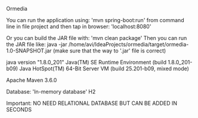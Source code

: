 Ormedia

You can run the application using: 'mvn spring-boot:run' from command line in file project
 and then tap in browser: 'localhost:8080'

Or you can build the JAR file with: 'mvn clean package'
 Then you can run the JAR file like:
 java -jar /home/avi/IdeaProjects/ormedia/target/ormedia-1.0-SNAPSHOT.jar
 (make sure that the way to '.jar' file is correct)
 
 
java version "1.8.0_201"
Java(TM) SE Runtime Environment (build 1.8.0_201-b09)
Java HotSpot(TM) 64-Bit Server VM (build 25.201-b09, mixed mode)

Apache Maven 3.6.0

Database: 'In-memory database' H2

Important: NO NEED RELATIONAL DATABASE BUT CAN BE ADDED IN SECONDS